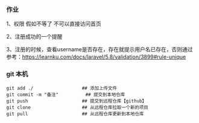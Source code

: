 ### 作业
1、权限 假如不等了 不可以直接访问首页

2、注册成功的一个提醒

3、注册的时候，查看username是否存在，存在就提示用户名已存在，否则通过  
    参考：https://learnku.com/docs/laravel/5.8/validation/3899#rule-unique
    
### git 本机
    git add ./                  ## 添加上传文件
    git commit -m "备注"          ## 提交到本地仓库
    git push                    ## 提交到远程仓库【github】
    git clone                   ## 从远程仓库拉取一个新的项目
    git pull                    ## 从远程仓库更新到本地仓库